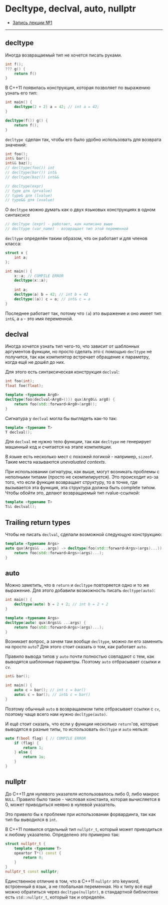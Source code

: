 # Decltype, declval, auto, nullptr
- [Запись лекции №1](https://www.youtube.com/watch?v=ydQD7-XSSt4)
---
## decltype

Иногда возвращаемый тип не хочется писать руками.

```c++
int f();
??? g() {
    return f()
}
```

В C++11 появилась конструкция, которая позволяет по выражению узнать его тип:

```c++
int main() {
    decltype(2 + 2) a = 42; // int a = 42;
}

decltype(f()) g() {
    return f();
}
```

`decltype `сделан так, чтобы его было удобно использовать для возврата значений:

```c++
int foo();
int& bar();
int&& baz();
// decltype(foo()) int
// decltype(bar()) int&
// decltype(baz()) int&&

// decltype(expr)
// type для (prvalue)
// type& для (lvalue)
// type&& для (xvalue)
```

О `decltype` можно думать как о двух языковых конструкциях в одном синтаксисе

```c++
// decltype (expr) - работает, как написано выше
// decltype (var_name) - возвращает тип этой переменной
```

`decltype` определён таким образом, что он работает и для членов класса:

```c++
struct x {
    int a;
};

int main() {
    x::a; // COMPILE ERROR
    decltype(x::a);
    
    int a;
    decltype(a) b = 42; // int b = 42
    decltype((a)) c = a; // int& c = a
}
```

Последнее работает так, потому что `(a`) это выражение и оно имеет тип `int&`, а `a` - это имя переменной.

## declval

Иногда хочется узнать тип чего-то, что зависит от шаблонных аргументов функции, но просто сделать это с помощью `decltype` не получится, так как компилятор встречает обращение к параметру, когда ещё не дошёл до них.  

Для этого есть синтаксическая конструкция `declval`:

```c++
int foo(int);
float foo(float);

template <typename Arg0>
decltype(foo(declval<Arg0>())) qux(Arg0&& arg0) {
    return foo(std::forward<Arg0>(arg0));
}
```

Сигнатура у `declval` могла бы выглядеть как-то так:

```C++
template <typename T>
T declval();
```

Для `declval` не нужно тело функции, так как `decltype` не генерирует машинный код и считается на этапе компиляции.

В языке есть несколько мест с похожей логикой - например, `sizeof`. Такие места называются *unevaluated contexts*.

При использовании сигнатуры, как выше, могут возникать проблемы с неполными типами (просто не скомпилируется). Это происходит из-за того, что если функция возвращает структуру, то в точке, где вызывается эта функция, эта структура должна быть complete типом. Чтобы обойти это, делают возвращаемый тип rvalue-ссылкой:

```c++
template <typename T>
T&& declval();
```

## Trailing return types

Чтобы не писать `declval`, сделали возможной следующую конструкцию:

```c++
template <typename Args>
auto qux(Args&& ...args) -> decltype(foo(std::forward<Args>(args)...)) {
    return foo(std::forward<Args>(args)...);
}
```

## auto

Можно заметить, что в `return` и `decltype` повторяется одно и то же выражение. Для этого добавили возможность писать `decltype(auto)`:

```c++
int main() {
    decltype(auto) b = 2 + 2; // int b = 2 + 2
}

template <typename Args>
decltype(auto) qux(Args&& ...args) {
    return foo(std::forward<Args>(args)...);
}
```

Возникает вопрос, а зачем там вообще `decltype`, можно ли его заменить на просто `auto`? Для этого стоит сказать о том, как работает `auto`.

Правило вывода типов у `auto` почти полностью совпадают с тем, как выводятся шаблонные параметры. Поэтому `auto` отбрасывает ссылки и `cv`.

```c++
int& bar();

int main() {
    auto c = bar(); // int c = bar()
    auto& c = bar(); // int& c = bar()
}
```

Поэтому обычный `auto` в возвращаемом типе отбрасывает ссылки с `cv`, поэтому чаще всего нам нужно `decltype(auto)`.

И ещё стоит сказать, что если у функции несколько `return`'ов, которые выводятся в разные типы, то использовать `decltype` и `auto` нельзя:

```c++
auto f(bool flag) { // COMPILE ERROR
    if (flag) {
        return 1;
    } else {
        return 1u;
    }
}
```

## nullptr

До C++11 для нулевого указателя использовалось либо 0, либо макрос `NULL`. Правило было такое - числовая константа, которая вычисляется в 0, может приводиться неявно в нулевой указатель.

Это привело бы к проблеме при использовании форвардинга, так как тип бы выводился в `int`.

В C++11 появился отдельный тип `nullptr_t`, который может приводиться к любому указателю. Определено это примерно так:

```c++
struct nullptr_t {
    template <typename T>
    opeartor T*() const {
        return 0;
    }
}
nullptr_t const nullptr;
```

Единственное отличие в том, что в C++11 `nullptr` это keyword, встроенный в язык, а не глобальная переменная. Но к типу всё ещё можно обратиться через `decltype(nullptr)`, в стандартной библиотеке есть `std::nullptr_t`, который так и определён.


